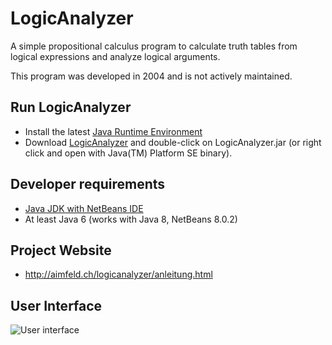 # LogicAnalyzer
A simple propositional calculus program to calculate truth tables from logical expressions and analyze logical arguments.

This program was developed in 2004 and is not actively maintained. 

## Run LogicAnalyzer

- Install the latest [Java Runtime Environment](http://www.java.com/en/download/)
- Download [LogicAnalyzer](http://aimfeld.ch/logicanalyzer/LogicAnalyzer.jar) and double-click on LogicAnalyzer.jar (or right click and open with Java(TM) Platform SE binary).

## Developer requirements
- [Java JDK with NetBeans IDE](http://www.oracle.com/technetwork/articles/javase/jdk-netbeans-jsp-142931.html)
- At least Java 6 (works with Java 8, NetBeans 8.0.2)

## Project Website
- http://aimfeld.ch/logicanalyzer/anleitung.html

## User Interface

![User interface](http://aimfeld.ch/logicanalyzer/images/logicanalyzer-gui.png)
